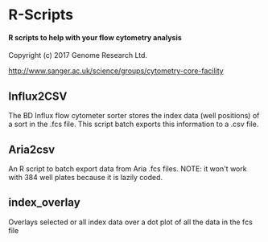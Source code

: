 # R-Scripts
#### R scripts to help with your flow cytometry analysis
Copyright (c) 2017 Genome Research Ltd.

http://www.sanger.ac.uk/science/groups/cytometry-core-facility

## Influx2CSV
The BD Influx flow cytometer sorter stores the index data (well positions) of a sort in the .fcs file.  This script batch exports this information to a .csv file.

## Aria2csv
An R script to batch export data from Aria .fcs files.  NOTE: it won't work with 384 well plates because it is lazily coded.

## index_overlay
Overlays selected or all index data over a dot plot of all the data in the fcs file
